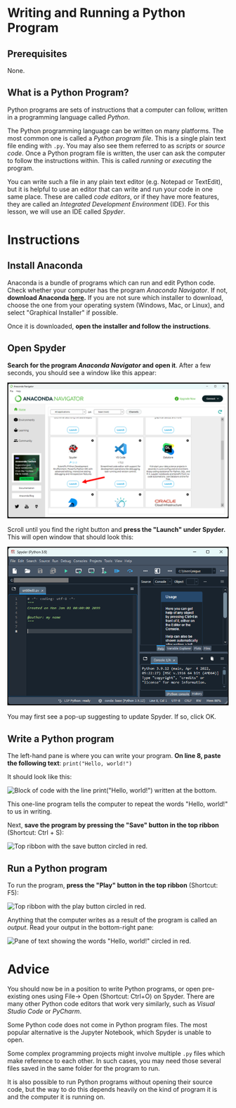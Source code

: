 # Writing and Running a Python Program
## Prerequisites
None.
## What is a Python Program?
Python programs are sets of instructions that a computer can follow, written in a programming language called _Python_.

The Python programming language can be written on many platforms. The most common one is called a _Python program file_. This is a single plain text file ending with `.py`. You may also see them referred to as _scripts_ or _source code_. Once a Python program file is written, the user can ask the computer to follow the instructions within. This is called _running_ or _executing_ the program.

You can write such a file in any plain text editor (e.g. Notepad or TextEdit), but it is helpful to use an editor that can write and run your code in one same place. These are called _code editors_, or if they have more features, they are called an _Integrated Development Environment_ (IDE). For this lesson, we will use an IDE called _Spyder_.
# Instructions
## Install Anaconda
Anaconda is a bundle of programs which can run and edit Python code. Check whether your computer has the program _Anaconda Navigator_. If not, **download Anaconda [here](https://www.anaconda.com/download/success).** If you are not sure which installer to download, choose the one from your operating system (Windows, Mac, or Linux), and select "Graphical Installer" if possible.

Once it is downloaded, **open the installer and follow the instructions**.

## Open Spyder
**Search for the program _Anaconda Navigator_ and open it**. After a few seconds, you should see a window like this appear:

![Window showing six logos for different programs. A red arrow points to the "Launch" button below the Spyder logo.](navigator_spyder.png)

Scroll until you find the right button and **press the "Launch" under Spyder.** This will open window that should look this:

![Window titled "Spyder" separated into three panes and with a top ribbon with many options. There are three labels: A, B, and C, which respectively point to the large pane on the left, the play button on the top ribbon, and the bottom-right pane.](spyder_clean.png)

You may first see a pop-up suggesting to update Spyder. If so, click OK.

## Write a Python program
The left-hand pane is where you can write your program. **On line 8, paste the following text**:
```print("Hello, world!")```

It should look like this:

![Block of code with the line print("Hello, world!") written at the bottom.](hello_world.png)

This one-line program tells the computer to repeat the words "Hello, world!" to us in writing.

Next, **save the program by pressing the "Save" button in the top ribbon** (Shortcut: Ctrl + S):

![Top ribbon with the save button circled in red.](save.png)
## Run a Python program
To run the program, **press the "Play" button in the top ribbon** (Shortcut: F5):

![Top ribbon with the play button circled in red.](run.png)

Anything that the computer writes as a result of the program is called an _output_. Read your output in the bottom-right pane:

![Pane of text showing the words "Hello, world!" circled in red.](output.png)

# Advice
You should now be in a position to write Python programs, or open pre-existing ones using File-> Open (Shortcut: Ctrl+O) on Spyder. There are many other Python code editors that work very similarly, such as _Visual Studio Code_ or _PyCharm_.

Some Python code does not come in Python program files. The most popular alternative is the Jupyter Notebook, which Spyder is unable to open.

Some complex programming projects might involve multiple `.py` files which make reference to each other. In such cases, you may need those several files saved in the same folder for the program to run.

It is also possible to run Python programs without opening their source code, but the way to do this depends heavily on the kind of program it is and the computer it is running on.